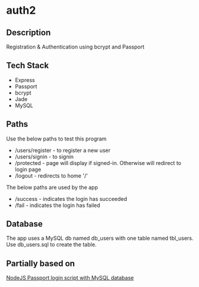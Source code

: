 # auth2

## Description
Registration & Authentication using bcrypt and Passport

## Tech Stack
- Express
- Passport
- bcrypt
- Jade
- MySQL


## Paths

Use the below paths to test this program
- /users/register - to register a new user
- /users/signin - to signin
- /protected - page will display if signed-in. Otherwise will redirect to login page
- /logout - redirects to home '/'

The below paths are used by the app
- /success - indicates the login has succeeded
- /fail - indicates the login has failed

## Database

The app uses a MySQL db named db_users with one table named tbl_users.
Use db_users.sql to create the table.

## Partially based on
[NodeJS Passport login script with MySQL database](https://programmerblog.net/nodejs-passport-login-mysql/)
